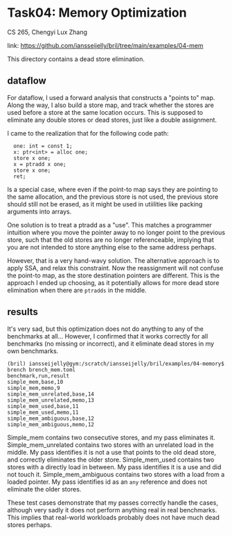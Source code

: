 # Task04: Memory Optimization

CS 265, Chengyi Lux Zhang

link: https://github.com/iansseijelly/bril/tree/main/examples/04-mem

This directory contains a dead store elimination. 

## dataflow

For dataflow, I used a forward analysis that constructs a "points to" map. Along the way, I also build a store map, and track whether the stores are used before a store at the same location occurs. This is supposed to eliminate any double stores or dead stores, just like a double assignment. 

I came to the realization that for the following code path:
```
  one: int = const 1;
  x: ptr<int> = alloc one;
  store x one;
  x = ptradd x one;
  store x one;
  ret;
```
Is a special case, where even if the point-to map says they are pointing to the same allocation, and the previous store is not used, the previous store should still not be erased, as it might be used in utiilities like packing arguments into arrays. 

One solution is to treat a ptradd as a "use". This matches a programmer intuition where you move the pointer away to no longer point to the previous store, such that the old stores are no longer referenceable, implying that you are not intended to store anything else to the same address perhaps. 

However, that is a very hand-wavy solution. The alternative approach is to apply SSA, and relax this constraint. Now the reassignment will not confuse the point-to map, as the store destination pointers are different. This is the approach I ended up choosing, as it potentially allows for more dead store elimination when there are `ptradds` in the middle. 

## results

It's very sad, but this optimization does not do anything to any of the benchmarks at all... However, I confirmed that it works correctly for all benchmarks (no missing or incorrect), and it eliminate dead stores in my own benchmarks. 

```
(bril) iansseijelly@gym:/scratch/iansseijelly/bril/examples/04-memory$ brench brench_mem.toml 
benchmark,run,result
simple_mem,base,10
simple_mem,memo,9
simple_mem_unrelated,base,14
simple_mem_unrelated,memo,13
simple_mem_used,base,11
simple_mem_used,memo,11
simple_mem_ambiguous,base,12
simple_mem_ambiguous,memo,12
```

Simple_mem contains two consecutive stores, and my pass eliminates it. 
Simple_mem_unrelated contains two stores with an unrelated load in the middle. My pass identifies it is not a use that points to the old dead store, and correctly eliminates the older store. 
Simple_mem_used contains two stores with a directly load in between. My pass identifies it is a use and did not touch it. 
Simple_mem_ambiguous contains two stores with a load from a loaded pointer. My pass identifies id as an `any` reference and does not eliminate the older stores. 

These test cases demonstrate that my passes correctly handle the cases, although very sadly it does not perform anything real in real benchmarks. This implies that real-world workloads probably does not have much dead stores perhaps. 